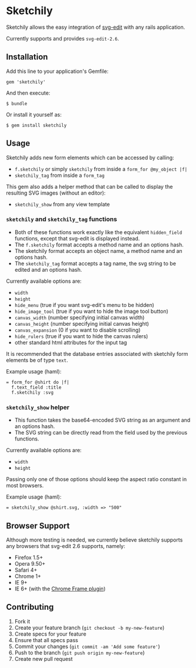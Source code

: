 # Sketchily

Sketchily allows the easy integration of [svg-edit](http://code.google.com/p/svg-edit/) with any rails application.

Currently supports and provides `svg-edit-2.6`.

## Installation

Add this line to your application's Gemfile:

    gem 'sketchily'

And then execute:

    $ bundle

Or install it yourself as:

    $ gem install sketchily

## Usage

Sketchily adds new form elements which can be accessed by calling:

- `f.sketchily` or simply `sketchily` from inside a `form_for @my_object |f|`
- `sketchily_tag` from inside a `form_tag`

This gem also adds a helper method that can be called to display the resulting SVG images (without an editor):

- `sketchily_show` from any view template

### `sketchily` and `sketchily_tag` functions

- Both of these functions work exactly like the equivalent `hidden_field` functions, except that svg-edit is displayed instead.
- The `f.sketchily` format accepts a method name and an options hash.
- The sketchily format accepts an object name, a method name and an options hash.
- The `sketchily_tag` format accepts a tag name, the svg string to be edited and an options hash.

Currently available options are:

- `width`
- `height`
- `hide_menu` (true if you want svg-edit's menu to be hidden)
- `hide_image_tool` (true if you want to hide the image tool button)
- `canvas_width` (number specifying initial canvas width)
- `canvas_height` (number specifying initial canvas height)
- `canvas_expansion` (0 if you want to disable scrolling)
- `hide_rulers` (true if you want to hide the canvas rulers)
- other standard html attributes for the input tag

It is recommended that the database entries associated with sketchily form elements be of type `text`.

Example usage (haml):

    = form_for @shirt do |f|
      f.text_field :title
      f.sketchily :svg

### `sketchily_show` helper

- This function takes the base64-encoded SVG string as an argument and an options hash.
- The SVG string can be directly read from the field used by the previous functions.

Currently available options are:

- `width`
- `height`

Passing only one of those options should keep the aspect ratio constant in most browsers.

Example usage (haml):

    = sketchily_show @shirt.svg, :width => "500"

## Browser Support

Although more testing is needed, we currently believe sketchily supports any browsers that svg-edit 2.6 supports, namely:

- Firefox 1.5+
- Opera 9.50+
- Safari 4+
- Chrome 1+
- IE 9+
- IE 6+ (with the [Chrome Frame plugin](http://www.google.com/chromeframe)) 

## Contributing

1. Fork it
2. Create your feature branch (`git checkout -b my-new-feature`)
3. Create specs for your feature
4. Ensure that all specs pass
5. Commit your changes (`git commit -am 'Add some feature'`)
6. Push to the branch (`git push origin my-new-feature`)
7. Create new pull request
